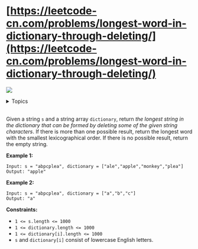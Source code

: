 # [https://leetcode-cn.com/problems/longest-word-in-dictionary-through-deleting/](https://leetcode-cn.com/problems/longest-word-in-dictionary-through-deleting/)

![](https://img.shields.io/badge/Difficulty-Medium-F8AF40.svg)


<details>
<summary>Topics</summary>

* [`Array`](https://leetcode.com/tag/array/)
* [`Two Pointers`](https://leetcode.com/tag/two-pointers/)
* [`String`](https://leetcode.com/tag/string/)
* [`Sort`](https://leetcode.com/tag/sort)

</details>
<br />

Given a string `s` and a string array `dictionary`, return *the longest string in the dictionary that can be formed by deleting some of the given string characters*. If there is more than one possible result, return the longest word with the smallest lexicographical order. If there is no possible result, return the empty string.

**Example 1:**

```
Input: s = "abpcplea", dictionary = ["ale","apple","monkey","plea"]
Output: "apple"
```

**Example 2:**

```
Input: s = "abpcplea", dictionary = ["a","b","c"]
Output: "a"
```

**Constraints:**

 + `1 <= s.length <= 1000`
 + `1 <= dictionary.length <= 1000`
 + `1 <= dictionary[i].length <= 1000`
 + `s` and `dictionary[i]` consist of lowercase English letters.
